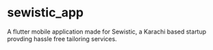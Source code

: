 # sewistic_app

A flutter mobile application made for Sewistic, a Karachi based startup provding hassle free tailoring services. 

